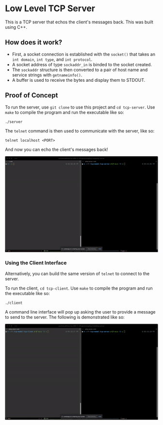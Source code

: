 # Low Level TCP Server

This is a TCP server that echos the client's messages back. This was built using C++.

## How does it work?

* First, a socket connection is established with the `socket()` that takes an `int domain`, `int type`, and `int protocol`.
* A socket address of type `sockaddr_in` is binded to the socket created.
* The `sockaddr` structure is then converted to a pair of host name and service strings with `getnameinfo()`.
* A buffer is used to receive the bytes and display them to STDOUT.

## Proof of Concept
To run the server, use `git clone` to use this project and `cd tcp-server`. Use `make` to compile the program and run the executable like so:

```
./server
```

The `telnet` command is then used to communicate with the server, like so:

```
telnet localhost <PORT> 
```
And now you can echo the client's messages back!

![Tcp Gif](images/tcpgif.gif)

### Using the Client Interface

Alternatively, you can build the same version of `telnet` to connect to the server.

To run the client, `cd tcp-client`. Use `make` to compile the program and run the executable like so:

```
./client
```

A command line interface will pop up asking the user to provide a message to send to the server. The following is demonstrated like so:

![Tcp Gif2](images/tcpgif2.gif)

